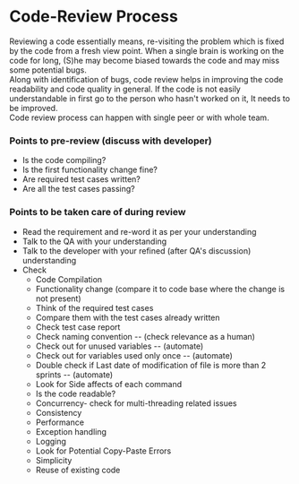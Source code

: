 Code-Review Process
===================
Reviewing a code essentially means, re-visiting the problem which is fixed by the code from a fresh view point. When a single brain is working on the code for long, (S)he may become biased towards the code and may miss some potential bugs.  
Along with identification of bugs, code review helps in improving the code readability and code quality in general. If the code is not easily understandable in first go to the person who hasn't worked on it, It needs to be improved.  
Code review process can happen with single peer or with whole team. 
### Points to pre-review (discuss with developer)

 * Is the code compiling?
 * Is the first functionality change fine?
 * Are required test cases written?
 * Are all the test cases passing?

### Points to be taken care of during review

 * Read the requirement and re-word it as per your understanding
 * Talk to the QA with your understanding
 * Talk to the developer with your refined (after QA's discussion) understanding
 * Check
    * Code Compilation
    * Functionality change (compare it to code base where the change is not present)
    * Think of the required test cases
    * Compare them with the test cases already written
    * Check test case report
    * Check naming convention -- (check relevance as a human)
    * Check out for unused variables -- (automate)
    * Check out for variables used only once  -- (automate)
    * Double check if Last date of modification of file is more than 2 sprints -- (automate)
    * Look for Side affects of each command 
    * Is the code readable?
    * Concurrency- check for multi-threading related issues
    * Consistency
    * Performance
    * Exception handling
    * Logging
    * Look for Potential Copy-Paste Errors
    * Simplicity
    * Reuse of existing code
